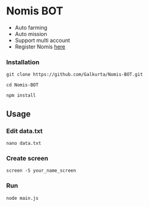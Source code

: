 # Nomis BOT

- Auto farming
- Auto mission
- Support multi account
- Register Nomis [here](https://t.me/NomisAppBot/app?startapp=ref_Lndkhu-VNo)

### Installation

``git clone https://github.com/Galkurta/Nomis-BOT.git
``

``
cd Nomis-BOT
``

``
npm install
``

## Usage

### Edit data.txt 

``
nano data.txt
``

### Create screen

``
screen -S your_name_screen
``

### Run 

``
node main.js
``
